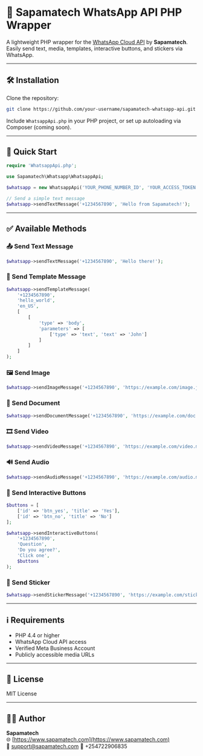 # 📲 Sapamatech WhatsApp API PHP Wrapper

A lightweight PHP wrapper for the [WhatsApp Cloud API](https://developers.facebook.com/docs/whatsapp/cloud-api/) by **Sapamatech**. Easily send text, media, templates, interactive buttons, and stickers via WhatsApp.

---

## 🛠️ Installation

Clone the repository:

```bash
git clone https://github.com/your-username/sapamatech-whatsapp-api.git
```

Include `WhatsappApi.php` in your PHP project, or set up autoloading via Composer (coming soon).

---

## 🚀 Quick Start

```php
require 'WhatsappApi.php';

use Sapamatech\Whatsapp\WhatsappApi;

$whatsapp = new WhatsappApi('YOUR_PHONE_NUMBER_ID', 'YOUR_ACCESS_TOKEN');

// Send a simple text message
$whatsapp->sendTextMessage('+1234567890', 'Hello from Sapamatech!');
```

---

## ✅ Available Methods

### 📤 Send Text Message

```php
$whatsapp->sendTextMessage('+1234567890', 'Hello there!');
```

### 🧾 Send Template Message

```php
$whatsapp->sendTemplateMessage(
    '+1234567890',
    'hello_world',
    'en_US',
    [
        [
            'type' => 'body',
            'parameters' => [
                ['type' => 'text', 'text' => 'John']
            ]
        ]
    ]
);
```

### 🖼 Send Image

```php
$whatsapp->sendImageMessage('+1234567890', 'https://example.com/image.jpg', 'Look at this image');
```

### 📄 Send Document

```php
$whatsapp->sendDocumentMessage('+1234567890', 'https://example.com/doc.pdf', 'MyDoc.pdf', 'Document caption');
```

### 🎞 Send Video

```php
$whatsapp->sendVideoMessage('+1234567890', 'https://example.com/video.mp4', 'Cool video');
```

### 🔊 Send Audio

```php
$whatsapp->sendAudioMessage('+1234567890', 'https://example.com/audio.mp3');
```

### 🧩 Send Interactive Buttons

```php
$buttons = [
    ['id' => 'btn_yes', 'title' => 'Yes'],
    ['id' => 'btn_no', 'title' => 'No']
];

$whatsapp->sendInteractiveButtons(
    '+1234567890',
    'Question',
    'Do you agree?',
    'Click one',
    $buttons
);
```

### 💬 Send Sticker

```php
$whatsapp->sendStickerMessage('+1234567890', 'https://example.com/sticker.webp');
```

---

## ℹ️ Requirements

- PHP 4.4 or higher
- WhatsApp Cloud API access
- Verified Meta Business Account
- Publicly accessible media URLs

---

## 📄 License

MIT License

---

## 🧑‍💻 Author

**Sapamatech**  
🌐 [https://www.sapamatech.com](https://www.sapamatech.com)  
📧 support@sapamatech.com
📧 +254722906835
